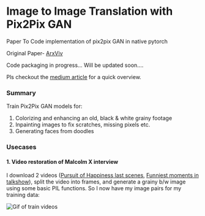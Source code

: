 # Image to Image Translation with Pix2Pix GAN
Paper To Code implementation of pix2pix GAN in native pytorch

Original Paper- [ArxViv](https://arxiv.org/abs/1611.07004)

Code packaging in progress... Will be updated soon....

Pls checkout the [medium article](https://medium.com/@noufalsamsudin/image-to-image-translations-for-colorizing-videos-image-restoration-and-face-generation-14b7d7a40b34?sk=a73efb61df685f717459ab89e8f2a0ba) for a quick overview.

### Summary

Train Pix2Pix GAN models for:
1. Colorizing and enhancing an old, black & white grainy footage
2. Inpainting images to fix scratches, missing pixels etc.
3. Generating faces from doodles


### Usecases

#### 1. Video restoration of Malcolm X interview

 I download 2 videos ([Pursuit of Happiness last scenes](https://www.youtube.com/watch?v=x8-7mHT9edg&ab_channel=CiprianVatamanu), [Funniest moments in talkshow](https://www.youtube.com/watch?v=hO5Fp9ZLFqE&ab_channel=ComedySpace)), split the video into frames, and generate a grainy b/w image using some basic PIL functions. So I now have my image pairs for my training data:
 
 ![Gif of train videos](https://github.com/kvsnoufal/pix2pix/blob/master/docs/malcolm_train_gif.gif)
 



